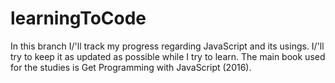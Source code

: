 # learningToCode
In this branch I/'ll track my progress regarding JavaScript and its usings. I/'ll try to keep it as updated as possible while I try to learn.
The main book used for the studies is Get Programming with JavaScript (2016).

